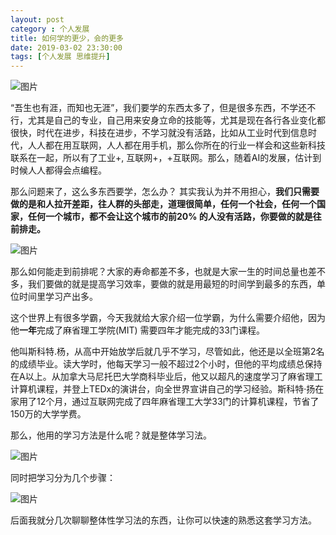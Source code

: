```yaml
---
layout: post
category : 个人发展
title: 如何学的更少，会的更多
date: 2019-03-02 23:30:00
tags: [个人发展 思维提升]
---
```



![图片](https://cdn.jsdelivr.net/gh/wangdeshui/blogpics@master/weixin2019030201.png)



“吾生也有涯，而知也无涯”，我们要学的东西太多了，但是很多东西，不学还不行，尤其是自己的专业，自己用来安身立命的技能等，尤其是现在各行各业变化都很快，时代在进步，科技在进步，不学习就没有活路，比如从工业时代到信息时代，人人都在用互联网，人人都在用手机，那么你所在的行业一样会和这些新科技联系在一起，所以有了工业+, 互联网+，+互联网。那么，随着AI的发展，估计到时候人人都得会点编程。

那么问题来了，这么多东西要学，怎么办？ 其实我认为并不用担心，**我们只需要做的是和人拉开差距，往人群的头部走，道理很简单，任何一个社会，任何一个国家，任何一个城市，都不会让这个城市的前20% 的人没有活路，你要做的就是往前排走。**

![图片](https://cdn.jsdelivr.net/gh/wangdeshui/blogpics@master/weixin2019030202.png)



那么如何能走到前排呢？大家的寿命都差不多，也就是大家一生的时间总量也差不多，我们要做的就是提高学习效率，要做的就是用最短的时间学到最多的东西，单位时间里学习产出多。

这个世界上有很多学霸，今天我就给大家介绍一位学霸，为什么需要介绍他，因为他**一年**完成了麻省理工学院(MIT) 需要四年才能完成的33门课程。

他叫斯科特.杨，从高中开始放学后就几乎不学习，尽管如此，他还是以全班第2名的成绩毕业。读大学时，他每天学习一般不超过2个小时，但他的平均成绩总保持在A以上。从加拿大马尼托巴大学商科毕业后，他又以超凡的速度学习了麻省理工计算机课程，并登上TEDx的演讲台，向全世界宣讲自己的学习经验。斯科特·扬在家用了12个月，通过互联网完成了四年麻省理工大学33门的计算机课程，节省了150万的大学学费。

那么，他用的学习方法是什么呢？就是整体学习法。



![图片](https://cdn.jsdelivr.net/gh/wangdeshui/blogpics@master/weixin2019030203.png)

同时把学习分为几个步骤：


![图片](https://cdn.jsdelivr.net/gh/wangdeshui/blogpics@master/weixin2019030204.png)



后面我就分几次聊聊整体性学习法的东西，让你可以快速的熟悉这套学习方法。